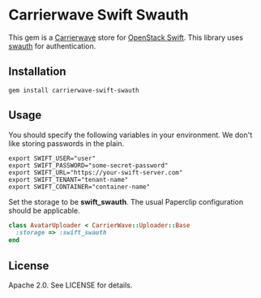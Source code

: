 # Carrierwave Swift Swauth

This gem is a [Carrierwave](https://github.com/jnicklas/carrierwave/) store for [OpenStack Swift](swift.openstack.org). This library uses [swauth](https://github.com/gholt/swauth) for authentication.

## Installation

```
gem install carrierwave-swift-swauth
```

## Usage

You should specify the following variables in your environment. We don't like storing passwords in the plain.

```
export SWIFT_USER="user"
export SWIFT_PASSWORD="some-secret-password"
export SWIFT_URL="https://your-swift-server.com"
export SWIFT_TENANT="tenant-name"
export SWIFT_CONTAINER="container-name"
```

Set the storage to be __swift_swauth__. The usual Paperclip configuration should be applicable.

``` ruby
class AvatarUploader < CarrierWave::Uploader::Base
  :storage => :swift_swauth
end
```

## License

Apache 2.0. See LICENSE for details.
